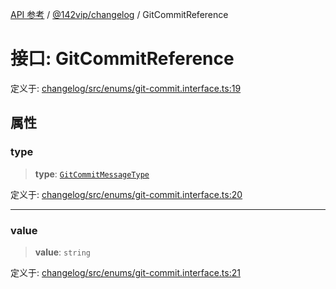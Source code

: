 [API 参考](../wiki/Home) / [@142vip/changelog](../wiki/@142vip.changelog) / GitCommitReference

# 接口: GitCommitReference

定义于: [changelog/src/enums/git-commit.interface.ts:19](https://github.com/142vip/core-x/blob/5281e59d2cdd2de59e1ea761d17ed7fe118d1e60/packages/changelog/src/enums/git-commit.interface.ts#L19)

## 属性

### type

> **type**: [`GitCommitMessageType`](../wiki/@142vip.changelog.%E6%9E%9A%E4%B8%BE.GitCommitMessageType)

定义于: [changelog/src/enums/git-commit.interface.ts:20](https://github.com/142vip/core-x/blob/5281e59d2cdd2de59e1ea761d17ed7fe118d1e60/packages/changelog/src/enums/git-commit.interface.ts#L20)

***

### value

> **value**: `string`

定义于: [changelog/src/enums/git-commit.interface.ts:21](https://github.com/142vip/core-x/blob/5281e59d2cdd2de59e1ea761d17ed7fe118d1e60/packages/changelog/src/enums/git-commit.interface.ts#L21)
